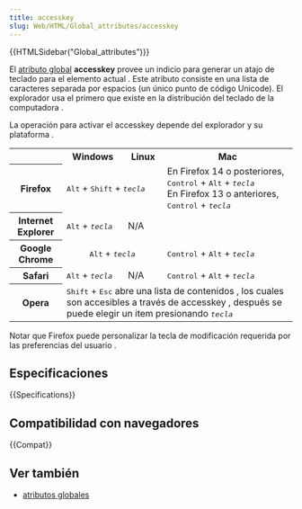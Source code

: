 ```yaml
---
title: accesskey
slug: Web/HTML/Global_attributes/accesskey
---
```


{{HTMLSidebar("Global_attributes")}}

El [atributo global](/es/docs/Web/HTML/Atributos_Globales) **accesskey** provee un indicio para generar un atajo de teclado para el elemento actual . Este atributo consiste en una lista de caracteres separada por espacios (un único punto de código Unicode). El explorador usa el primero que existe en la distribución del teclado de la computadora .

La operación para activar el accesskey depende del explorador y su plataforma .

<table class="standard-table">
  <tbody>
    <tr>
      <th></th>
      <th>Windows</th>
      <th>Linux</th>
      <th>Mac</th>
    </tr>
    <tr>
      <th>Firefox</th>
      <td colspan="2" rowspan="1">
        <kbd>Alt</kbd> + <kbd>Shift</kbd> + <kbd><em>tecla</em></kbd>
      </td>
      <td>
        En Firefox 14 o posteriores, <kbd>Control</kbd> + <kbd>Alt</kbd> +
        <kbd><em>tecla</em></kbd
        ><br />En Firefox 13 o anteriores, <kbd>Control</kbd> +
        <kbd><em>tecla</em></kbd>
      </td>
    </tr>
    <tr>
      <th>Internet Explorer</th>
      <td>
        <kbd>Alt</kbd> + <kbd><em>tecla</em></kbd>
      </td>
      <td colspan="2" rowspan="1">N/A</td>
    </tr>
    <tr>
      <th>Google Chrome</th>
      <td colspan="2" rowspan="1" style="text-align: center">
        <kbd>Alt</kbd> + <kbd><em>tecla</em></kbd>
      </td>
      <td>
        <kbd>Control</kbd> + <kbd>Alt</kbd> + <kbd><em>tecla</em></kbd>
      </td>
    </tr>
    <tr>
      <th>Safari</th>
      <td>
        <kbd>Alt</kbd> + <kbd><em>tecla</em></kbd>
      </td>
      <td>N/A</td>
      <td>
        <kbd>Control</kbd> + <kbd>Alt</kbd> + <kbd><em>tecla</em></kbd>
      </td>
    </tr>
    <tr>
      <th>Opera</th>
      <td colspan="3" rowspan="1">
        <kbd>Shift</kbd> + <kbd>Esc</kbd> abre una lista de contenidos , los
        cuales son accesibles a través de accesskey , después se puede elegir un
        item presionando <kbd><em>tecla</em></kbd>
      </td>
    </tr>
  </tbody>
</table>

Notar que Firefox puede personalizar la tecla de modificación requerida por las preferencias del usuario .

## Especificaciones

{{Specifications}}

## Compatibilidad con navegadores

{{Compat}}

## Ver también

- [atributos globales](/es/docs/Web/HTML/Atributos_Globales)
